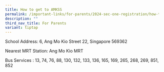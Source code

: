 ```yaml
---
title: How to get to AMKSS
permalink: /important-links/for-parents/2024-sec-one-registration/how-to-get-to-amkss/
description: ""
third_nav_title: For Parents
variant: tiptap
---
```

School Address: 6, Ang Mo Kio Street 22, Singapore 569362

  

Nearest MRT Station: Ang Mo Kio MRT

  

Bus Services : 13, 74, 76, 88, 130, 132, 133, 136, 165, 169, 265, 268, 269, 851, 852